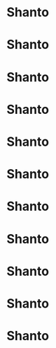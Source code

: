 <h1>Shanto</h1>
<h1>Shanto</h1>
<h1>Shanto</h1>
<h1>Shanto</h1>
<h1>Shanto</h1>
<h1>Shanto</h1>
<h1>Shanto</h1>
<h1>Shanto</h1>
<h1>Shanto</h1>
<h1>Shanto</h1>
<h1>Shanto</h1>
